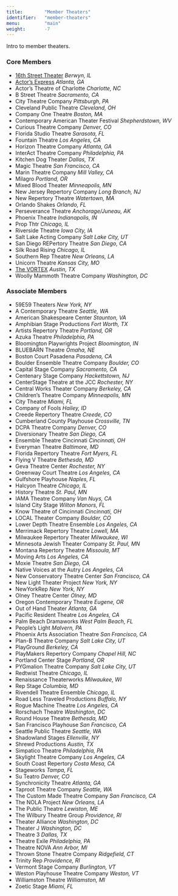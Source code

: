 ```yaml
---
title:        "Member Theaters"
identifier:   "member-theaters"
menu:         "main"
weight:       -7
---
```


Intro to member theaters.

### Core Members

- [16th Street Theater](http://wp.16thstreettheater.org/) *Berwyn, IL*
- [Actor’s Express](http://www.actors-express.com/) *Atlanta, GA*
- Actor’s Theatre of Charlotte *Charlotte, NC*
- B Street Theatre *Sacramento, CA*
- City Theatre Company *Pittsburgh, PA*
- Cleveland Public Theatre *Cleveland, OH*
- Company One Theatre *Boston, MA*
- Contemporary American Theater Festival *Shepherdstown, WV*
- Curious Theatre Company *Denver, CO*
- Florida Studio Theatre *Sarasota, FL*
- Fountain Theatre *Los Angeles, CA*
- Horizon Theatre Company *Atlanta, GA*
- InterAct Theatre Company *Philadelphia, PA*
- Kitchen Dog Theater *Dallas, TX*
- Magic Theatre *San Francisco, CA*
- Marin Theatre Company *Mill Valley, CA*
- Milagro *Portland, OR*
- Mixed Blood Theater *Minneapolis, MN*
- New Jersey Repertory Company *Long Branch, NJ*
- New Repertory Theatre *Watertown, MA*
- Orlando Shakes *Orlando, FL*
- Perseverance Theatre *Anchorage/Juneau, AK*
- Phoenix Theatre *Indianapolis, IN*
- Prop Thtr *Chicago, IL*
- Riverside Theatre *Iowa City, IA*
- Salt Lake Acting Company *Salt Lake City, UT*
- San Diego REPertory Theatre *San Diego, CA*
- Silk Road Rising *Chicago, IL*
- Southern Rep Theatre *New Orleans, LA*
- Unicorn Theatre *Kansas City, MO*
- [The VORTEX](http://vortexrep.org/) *Austin, TX*
- Woolly Mammoth Theatre Company *Washington, DC*


### Associate Members

- 59E59 Theaters *New York, NY*
- A Contemporary Theatre *Seattle, WA*
- American Shakespeare Center *Staunton, VA*
- Amphibian Stage Productions *Fort Worth, TX*
- Artists Repertory Theatre *Portland, OR*
- Azuka Theatre *Philadelphia, PA*
- Bloomington Playwrights Project *Bloomington, IN*
- BLUEBARN Theatre *Omaha, NE*
- Boston Court Pasadena *Pasadena, CA*
- Boulder Ensemble Theatre Company *Boulder, CO*
- Capital Stage Company *Sacramento, CA*
- Centenary Stage Company *Hackettstown, NJ*
- CenterStage Theatre at the JCC *Rochester, NY*
- Central Works Theater Company *Berkeley, CA*
- Children’s Theatre Company *Minneapolis, MN*
- City Theatre *Miami, FL*
- Company of Fools *Hailey, ID*
- Creede Repertory Theatre *Creede, CO*
- Cumberland County Playhouse *Crossville, TN*
- DCPA Theatre Company *Denver, CO*
- Diversionary Theatre *San Diego, CA*
- Ensemble Theatre Cincinnati *Cincinnati, OH*
- Everyman Theatre *Baltimore, MD*
- Florida Repertory Theatre *Fort Myers, FL*
- Flying V Theatre *Bethesda, MD*
- Geva Theatre Center *Rochester, NY*
- Greenway Court Theatre *Los Angeles, CA*
- Gulfshore Playhouse *Naples, FL*
- Halcyon Theatre *Chicago, IL*
- History Theatre *St. Paul, MN*
- IAMA Theatre Company *Van Nuys, CA*
- Island City Stage *Wilton Manors, FL*
- Know Theatre of Cincinnati *Cincinnati, OH*
- LOCAL Theater Company *Boulder, CO*
- Lower Depth Theatre Ensemble *Los Angeles, CA*
- Merrimack Repertory Theatre *Lowell, MA*
- Milwaukee Repertory Theater *Milwaukee, WI*
- Minnesota Jewish Theater Company *St. Paul, MN*
- Montana Repertory Theatre *Missoula, MT*
- Moving Arts *Los Angeles, CA*
- Moxie Theatre *San Diego, CA*
- Native Voices at the Autry *Los Angeles, CA*
- New Conservatory Theatre Center *San Francisco, CA*
- New Light Theater Project *New York, NY*
- NewYorkRep *New York, NY*
- Olney Theatre Center *Olney, MD*
- Oregon Contemporary Theatre *Eugene, OR*
- Out of Hand Theater *Atlanta, GA*
- Pacific Resident Theatre *Los Angeles, CA*
- Palm Beach Dramaworks *West Palm Beach, FL*
- People’s Light *Malvern, PA*
- Phoenix Arts Association Theatre *San Francisco, CA*
- Plan-B Theatre Company *Salt Lake City, UT*
- PlayGround *Berkeley, CA*
- PlayMakers Repertory Company *Chapel Hill, NC*
- Portland Center Stage *Portland, OR*
- PYGmalion Theatre Company *Salt Lake City, UT*
- Redtwist Theatre *Chicago, IL*
- Renaissance Theaterworks *Milwaukee, WI*
- Rep Stage *Columbia, MD*
- Rivendell Theatre Ensemble *Chicago, IL*
- Road Less Traveled Productions *Buffalo, NY*
- Rogue Machine Theatre *Los Angeles, CA*
- Rorschach Theatre *Washington, DC*
- Round House Theatre *Bethesda, MD*
- San Francisco Playhouse *San Francisco, CA*
- Seattle Public Theatre *Seattle, WA*
- Shadowland Stages *Ellenville, NY*
- Shrewd Productions *Austin, TX*
- Simpatico Theatre *Philadelphia, PA*
- Skylight Theatre Company *Los Angeles, CA*
- South Coast Repertory *Costa Mesa, CA*
- Stageworks *Tampa, FL*
- Su Teatro *Denver, CO*
- Synchronicity Theatre *Atlanta, GA*
- Taproot Theatre Company *Seattle, WA*
- The Custom Made Theatre Company *San Francisco, CA*
- The NOLA Project *New Orleans, LA*
- The Public Theatre *Lewiston, ME*
- The Wilbury Theatre Group *Providence, RI*
- Theater Alliance *Washington, DC*
- Theater J *Washington, DC*
- Theatre 3 *Dallas, TX*
- Theatre Exile *Philadelphia, PA*
- Theatre NOVA *Ann Arbor, MI*
- Thrown Stone Theatre Company *Ridgefield, CT*
- Trinity Rep *Providence, RI*
- Vermont Stage Company *Burlington, VT*
- Weston Playhouse Theatre Company *Weston, VT*
- Williamston Theatre *Williamston, MI*
- Zoetic Stage *Miami, FL*

